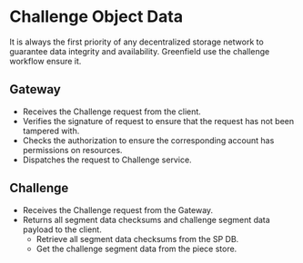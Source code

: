 # Challenge Object Data
It is always the first priority of any decentralized storage network to guarantee data integrity and availability.
Greenfield use the challenge workflow ensure it.

## Gateway
* Receives the Challenge request from the client.
* Verifies the signature of request to ensure that the request has not been tampered with.
* Checks the authorization to ensure the corresponding account has permissions on resources.
* Dispatches the request to Challenge service.

## Challenge
* Receives the Challenge request from the Gateway.
* Returns all segment data checksums and challenge segment data payload to the client.
  * Retrieve all segment data checksums from the SP DB.
  * Get the challenge segment data from the piece store.
